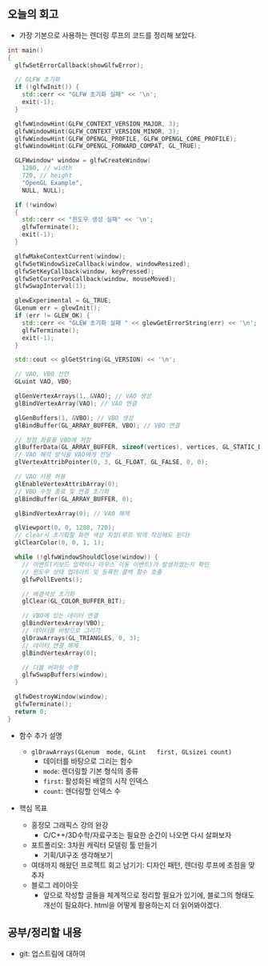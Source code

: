 ## 오늘의 회고
- 가장 기본으로 사용하는 렌더링 루프의 코드를 정리해 보았다.
```CPP
int main()
{
  glfwSetErrorCallback(showGlfwError);

  // GLFW 초기화
  if (!glfwInit()) {
    std::cerr << "GLFW 초기화 실패" << '\n';
    exit(-1);
  }

  glfwWindowHint(GLFW_CONTEXT_VERSION_MAJOR, 3);
  glfwWindowHint(GLFW_CONTEXT_VERSION_MINOR, 3);
  glfwWindowHint(GLFW_OPENGL_PROFILE, GLFW_OPENGL_CORE_PROFILE);
  glfwWindowHint(GLFW_OPENGL_FORWARD_COMPAT, GL_TRUE);

  GLFWwindow* window = glfwCreateWindow(
    1280, // width
    720, // height
    "OpenGL Example",
    NULL, NULL);

  if (!window)
  {
    std::cerr << "윈도우 생성 실패" << '\n';
    glfwTerminate();
    exit(-1);
  }

  glfwMakeContextCurrent(window);
  glfwSetWindowSizeCallback(window, windowResized);
  glfwSetKeyCallback(window, keyPressed);
  glfwSetCursorPosCallback(window, mouseMoved);
  glfwSwapInterval(1);

  glewExperimental = GL_TRUE;
  GLenum err = glewInit();
  if (err != GLEW_OK) {
    std::cerr << "GLEW 초기화 실패 " << glewGetErrorString(err) << '\n';
    glfwTerminate();
    exit(-1);
  }

  std::cout << glGetString(GL_VERSION) << '\n';

  // VAO, VBO 선언
  GLuint VAO, VBO;

  glGenVertexArrays(1, &VAO); // VAO 생성
  glBindVertexArray(VAO); // VAO 연결

  glGenBuffers(1, &VBO); // VBO 생성
  glBindBuffer(GL_ARRAY_BUFFER, VBO); // VBO 연결

  // 정점 좌표를 VBO에 저장
  glBufferData(GL_ARRAY_BUFFER, sizeof(vertices), vertices, GL_STATIC_DRAW);
  // VAO 해석 방식을 VAO에게 전달
  glVertexAttribPointer(0, 3, GL_FLOAT, GL_FALSE, 0, 0);

  // VAO 사용 허용
  glEnableVertexAttribArray(0);
  // VBO 수정 종료 및 연결 초기화
  glBindBuffer(GL_ARRAY_BUFFER, 0);

  glBindVertexArray(0); // VAO 해제

  glViewport(0, 0, 1280, 720);
  // clear시 초기화할 화면 색상 지정(루프 밖에 작성해도 된다)
  glClearColor(0, 0, 1, 1);

  while (!glfwWindowShouldClose(window)) {
    // 이벤트(키보드 입력이나 마우스 이동 이벤트)가 발생하였는지 확인
    // 윈도우 상태 업데이트 및 등록한 콜백 함수 호출
    glfwPollEvents();

    // 배경색상 초기화
    glClear(GL_COLOR_BUFFER_BIT);

    // VBO에 있는 데이터 연결
    glBindVertexArray(VBO);
    // 데이터를 바탕으로 그리기
    glDrawArrays(GL_TRIANGLES, 0, 3);
    // 데이터 연결 해제
    glBindVertexArray(0);

    // 더블 버퍼링 수행
    glfwSwapBuffers(window);
  }

  glfwDestroyWindow(window);
  glfwTerminate();
  return 0;
}
```
- 함수 추가 설명
    - ```glDrawArrays(GLenum  mode, GLint   first, GLsizei count)```
        - 데이터를 바탕으로 그리는 함수
        - ```mode```: 렌더링할 기본 형식의 종류
        - ```first```: 활성화된 배열의 시작 인덱스
        - ```count```: 렌더링할 인덱스 수

- 핵심 목표
    - 홍정모 그래픽스 강의 완강
        - C/C++/3D수학/자료구조는 필요한 순간이 나오면 다시 살펴보자
    - 포트폴리오: 3차원 캐릭터 모델링 툴 만들기
        - 기획/UI구조 생각해보기
    - 여태까지 해왔던 프로젝트 회고 남기기: 디자인 패턴, 렌더링 루프에 초점을 맞추자
    - 블로그 레이아웃
        - 앞으로 작성할 글들을 체계적으로 정리할 필요가 있기에, 블로그의 형태도 개선이 필요하다. html을 어떻게 활용하는지 더 읽어봐야겠다.

## 공부/정리할 내용
- git: 업스트림에 대하여
